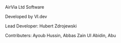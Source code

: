 AirVia Ltd Software

Developed by VI.dev 

Lead Developer: Hubert Zdrojewski 

Contributers: Ayoub Hussin, Abbas Zain UI Abidin, Abu
